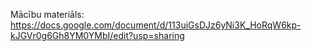 Mācību materiāls: https://docs.google.com/document/d/113uiGsDJz6yNi3K_HoRqW6kp-kJGVr0g6Gh8YM0YMbI/edit?usp=sharing
